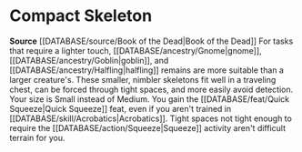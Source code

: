 ﻿---
id: '200'
name: Compact Skeleton
rarity: Common
source: '[[DATABASE/source/Book of the Dead|Book of the Dead]]'
type: Heritage

---
# Compact Skeleton

**Source** [[DATABASE/source/Book of the Dead|Book of the Dead]]
For tasks that require a lighter touch, [[DATABASE/ancestry/Gnome|gnome]], [[DATABASE/ancestry/Goblin|goblin]], and [[DATABASE/ancestry/Halfling|halfling]] remains are more suitable than a larger creature's. These smaller, nimbler skeletons fit well in a traveling chest, can be forced through tight spaces, and more easily avoid detection. Your size is Small instead of Medium. You gain the [[DATABASE/feat/Quick Squeeze|Quick Squeeze]] feat, even if you aren't trained in [[DATABASE/skill/Acrobatics|Acrobatics]]. Tight spaces not tight enough to require the [[DATABASE/action/Squeeze|Squeeze]] activity aren't difficult terrain for you.